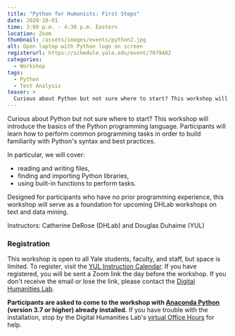```yaml
---
title: "Python for Humanists: First Steps"
date: 2020-10-01
time: 3:00 p.m. - 4:30 p.m. Eastern
location: Zoom
thumbnail: /assets/images/events/python2.jpg
alt: Open laptop with Python logo on screen
registerurl: https://schedule.yale.edu/event/7079482
categories:
  - Workshop
tags:
  - Python
  - Text Analysis
teaser: >
  Curious about Python but not sure where to start? This workshop will introduce the basics of the Python programming language. Participants will learn how to perform common programming tasks in order to build familiarity with Python's syntax and best practices.
---
```

Curious about Python but not sure where to start? This workshop will introduce the basics of the Python programming language. Participants will learn how to perform common programming tasks in order to build familiarity with Python's syntax and best practices.

In particular, we will cover:

- reading and writing files,
- finding and importing Python libraries,
- using built-in functions to perform tasks.  

Designed for participants who have no prior programming experience, this workshop will serve as a foundation for upcoming DHLab workshops on text and data mining.

Instructors: Catherine DeRose (DHLab) and Douglas Duhaime (YUL)

### Registration

This workshop is open to all Yale students, faculty, and staff, but space is limited. To register, visit the <a href='https://schedule.yale.edu/event/7079482' target='_blank'>YUL Instruction Calendar</a>. If you have registered, you will be sent a Zoom link the day before the workshop. If you don't receive the email or lose the link, please contact the [Digital Humanities Lab](mailto:dhlab@yale.edu).

**Participants are asked to come to the workshop with <a href='https://www.anaconda.com/products/individual' target='_blank'>Anaconda Python</a> (version 3.7 or higher) already installed.** If you have trouble with the installation, stop by the Digital Humanities Lab's <a href='https://dhlab.yale.edu/resources/office-hours.html' target='_blank'>virtual Office Hours</a> for help.
